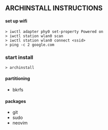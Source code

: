 ## ARCHINSTALL INSTRUCTIONS

#### set up wifi
```
> iwctl adapter phy0 set-property Powered on
> iwctl station wlan0 scan
> iwctl station wlan0 connect <ssid>
> ping -c 2 google.com
```

### start install
`> archinstall`

#### partitioning
- bkrfs

#### packages
- git
- sudo
- neovim
